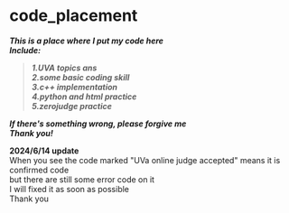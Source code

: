 # code_placement  
***This is a place where I put my code here***  
***Include:***  
> ***1.UVA topics ans  
2.some basic coding skill   
3.c++ implementation   
4.python and html practice   
5.zerojudge practice***     

***If there's something wrong, please forgive me***    
***Thank you!***    

**2024/6/14 update**  
  When you see the code marked "UVa online judge accepted" means it is confirmed code      
  but there are still some error code on it       
  I will fixed it as soon as possible     
  Thank you
